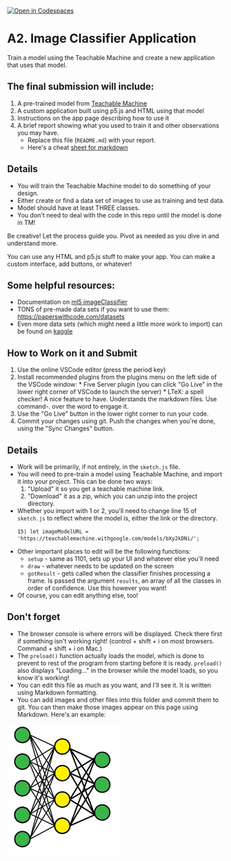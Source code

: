 [![Open in Codespaces](https://classroom.github.com/assets/launch-codespace-2972f46106e565e64193e422d61a12cf1da4916b45550586e14ef0a7c637dd04.svg)](https://classroom.github.com/open-in-codespaces?assignment_repo_id=17935232)
# A2. Image Classifier Application
Train a model using the Teachable Machine and create a new application that uses that model.

## The final submission will include:

1. A pre-trained model from [Teachable Machine](https://teachablemachine.withgoogle.com)
2. A custom application built using p5.js and HTML using that model
3. Instructions on the app page describing how to use it
4. A brief report showing what you used to train it and other observations you may have.
    - Replace this file (`README.md`) with your report.
    - Here's a cheat [sheet for markdown](https://github.com/adam-p/markdown-here/wiki/Markdown-Cheatsheet)

## Details

* You will train the Teachable Machine model to do something of your design. 
* Either create or find a data set of images to use as training and test data.
* Model should have at least THREE classes.
* You don't need to deal with the code in this repo until the model is done in TM!

Be creative! Let the process guide you. Pivot as needed as you dive in and understand more. 

You can use any HTML and p5.js stuff to make your app. You can make a custom interface, add buttons, or whatever! 

## Some helpful resources:

* Documentation on [ml5 imageClassifier](https://ml5js.org/reference/api-ImageClassifier/)
* TONS of pre-made data sets if you want to use them: https://paperswithcode.com/datasets
* Even more data sets (which might need a little more work to import) can be found on [kaggle](https://www.kaggle.com/datasets?tags=14102-Image+Data)

## How to Work on it and Submit

1. Use the online VSCode editor (press the period key)
2. Install recommended plugins from the plugins menu on the left side of the VSCode window:
        * Five Server plugin (you can click "Go Live" in the lower right corner of VSCode to launch the server)
        * LTeX: a spell checker! A nice feature to have. Understands the markdown files. Use command-. over the word to engage it.
3. Use the "Go Live" button in the lower right corner to run your code.
4. Commit your changes using git. Push the changes when you're done, using the "Sync Changes" button.


## Details

* Work will be primarily, if not entirely, in the `sketch.js` file.
* You will need to pre-train a model using Teachable Machine, and import it into your project. This can be done two ways:
    1. "Upload" it so you get a teachable machine link.
    2. "Download" it as a zip, which you can unzip into the project directory.
* Whether you import with 1 or 2, you'll need to change line 15 of `sketch.js` to reflect where the model is, either the link or the directory.
    ```
    15| let imageModelURL = 'https://teachablemachine.withgoogle.com/models/bXy2kDNi/';
    ```
* Other important places to edit will be the following functions:
    * `setup` - same as 1101, sets up your UI and whatever else you'll need
    * `draw` - whatever needs to be updated on the screen
    * `gotResult` - gets called when the classifier finishes processing a frame. Is passed the argument `results`, an array of all the classes in order of confidence. Use this however you want!
* Of course, you can edit anything else, too!

## Don't forget

* The browser console is where errors will be displayed. Check there first if something isn't working right! (control + shift + i on most browsers. Command + shift + i on Mac.)
* The `preload()` function actually loads the model, which is done to prevent to rest of the program from starting before it is ready. `preload()` also displays "Loading..." in the browser while the model loads, so you know it's working!
* You can edit this file as much as you want, and I'll see it. It is written using Markdown formatting. 
* You can add images and other files into this folder and commit them to git. You can then make those images appear on this page using Markdown. Here's an example:

![](neuralnet.png)